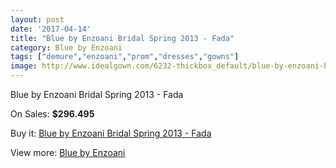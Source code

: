```yaml
---
layout: post
date: '2017-04-14'
title: "Blue by Enzoani Bridal Spring 2013 - Fada"
category: Blue by Enzoani
tags: ["demure","enzoani","prom","dresses","gowns"]
image: http://www.idealgown.com/6232-thickbox_default/blue-by-enzoani-bridal-spring-2013-fada.jpg
---
```

Blue by Enzoani Bridal Spring 2013 - Fada

On Sales: **$296.495**
<a href="https://www.idealgown.com/en/blue-by-enzoani/2722-blue-by-enzoani-bridal-spring-2013-fada.html"><amp-img layout="responsive" width="600" height="600" src="//www.idealgown.com/6232-thickbox_default/blue-by-enzoani-bridal-spring-2013-fada.jpg" alt="Blue by Enzoani Bridal Spring 2013 - Fada 0" /></a>
<a href="https://www.idealgown.com/en/blue-by-enzoani/2722-blue-by-enzoani-bridal-spring-2013-fada.html"><amp-img layout="responsive" width="600" height="600" src="//www.idealgown.com/6233-thickbox_default/blue-by-enzoani-bridal-spring-2013-fada.jpg" alt="Blue by Enzoani Bridal Spring 2013 - Fada 1" /></a>

Buy it: [Blue by Enzoani Bridal Spring 2013 - Fada](https://www.idealgown.com/en/blue-by-enzoani/2722-blue-by-enzoani-bridal-spring-2013-fada.html "Blue by Enzoani Bridal Spring 2013 - Fada")

View more: [Blue by Enzoani](https://www.idealgown.com/en/33-blue-by-enzoani "Blue by Enzoani")